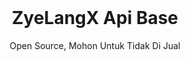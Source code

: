 <h1 align="center" style="margin-top: 0px;">ZyeLangX Api Base</h1>
<p align="center"> Open Source, Mohon Untuk Tidak Di Jual </p>
